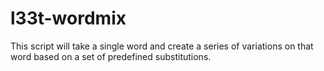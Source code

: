 l33t-wordmix
============

This script will take a single word and create a series of variations on that word based on a set of predefined substitutions. 
